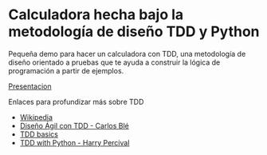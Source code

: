 # Calculadora hecha bajo la metodología de diseño TDD y Python

Pequeña demo para hacer un calculadora con TDD, una metodología de diseño orientado a pruebas que te ayuda a construir la lógica de programación a partir de ejemplos.

[Presentacion](https://slides.com/mayela0x14/las-ventajas-de-tdd)


Enlaces para profundizar más sobre TDD
* [Wikipedia](https://en.wikipedia.org/wiki/Test-driven_development)
* [Diseño Ágil con TDD - Carlos Blé](http://www.carlosble.com/downloads/disenoAgilConTdd_ebook.pdf)
* [TDD basics](http://vanzaj.github.io/tdd-pytest/tdd-basics/)
* [TDD with Python - Harry Percival](http://www.obeythetestinggoat.com/book/praise.harry.html)
